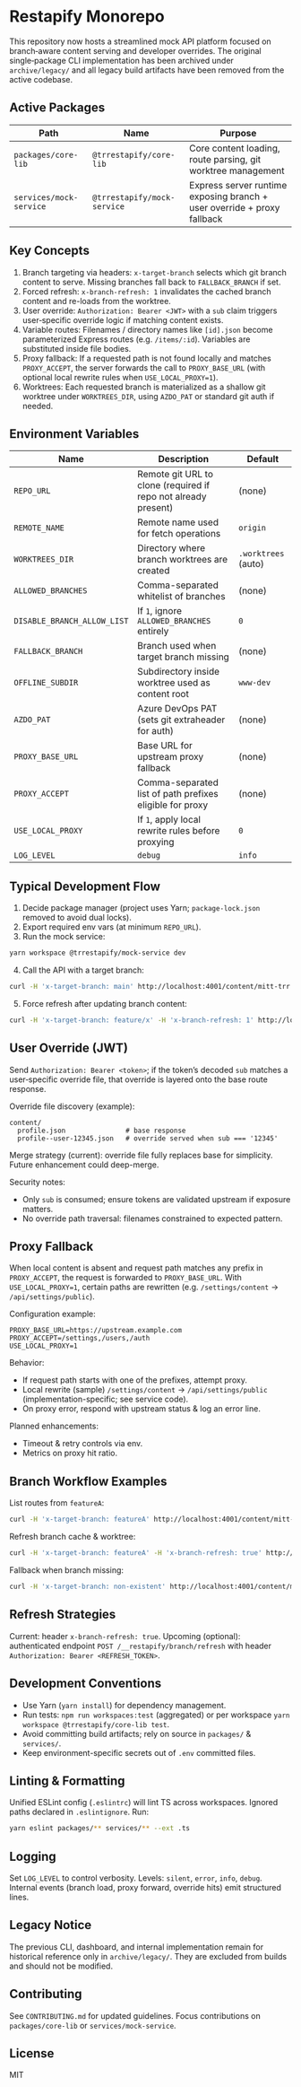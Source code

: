 # Restapify Monorepo

This repository now hosts a streamlined mock API platform focused on branch‑aware content serving and developer overrides. The original single‑package CLI implementation has been archived under `archive/legacy/` and all legacy build artifacts have been removed from the active codebase.

## Active Packages

| Path | Name | Purpose |
|------|------|---------|
| `packages/core-lib` | `@trrestapify/core-lib` | Core content loading, route parsing, git worktree management |
| `services/mock-service` | `@trrestapify/mock-service` | Express server runtime exposing branch + user override + proxy fallback |

## Key Concepts

1. Branch targeting via headers: `x-target-branch` selects which git branch content to serve. Missing branches fall back to `FALLBACK_BRANCH` if set.
2. Forced refresh: `x-branch-refresh: 1` invalidates the cached branch content and re-loads from the worktree.
3. User override: `Authorization: Bearer <JWT>` with a `sub` claim triggers user‑specific override logic if matching content exists.
4. Variable routes: Filenames / directory names like `[id].json` become parameterized Express routes (e.g. `/items/:id`). Variables are substituted inside file bodies.
5. Proxy fallback: If a requested path is not found locally and matches `PROXY_ACCEPT`, the server forwards the call to `PROXY_BASE_URL` (with optional local rewrite rules when `USE_LOCAL_PROXY=1`).
6. Worktrees: Each requested branch is materialized as a shallow git worktree under `WORKTREES_DIR`, using `AZDO_PAT` or standard git auth if needed.

## Environment Variables

| Name | Description | Default |
|------|-------------|---------|
| `REPO_URL` | Remote git URL to clone (required if repo not already present) | (none) |
| `REMOTE_NAME` | Remote name used for fetch operations | `origin` |
| `WORKTREES_DIR` | Directory where branch worktrees are created | `.worktrees` (auto) |
| `ALLOWED_BRANCHES` | Comma-separated whitelist of branches | (none) |
| `DISABLE_BRANCH_ALLOW_LIST` | If `1`, ignore `ALLOWED_BRANCHES` entirely | `0` |
| `FALLBACK_BRANCH` | Branch used when target branch missing | (none) |
| `OFFLINE_SUBDIR` | Subdirectory inside worktree used as content root | `www-dev` |
| `AZDO_PAT` | Azure DevOps PAT (sets git extraheader for auth) | (none) |
| `PROXY_BASE_URL` | Base URL for upstream proxy fallback | (none) |
| `PROXY_ACCEPT` | Comma-separated list of path prefixes eligible for proxy | (none) |
| `USE_LOCAL_PROXY` | If `1`, apply local rewrite rules before proxying | `0` |
| `LOG_LEVEL` | `debug` | `info` | `error` | `silent` | `info` |


## Typical Development Flow

1. Decide package manager (project uses Yarn; `package-lock.json` removed to avoid dual locks).
2. Export required env vars (at minimum `REPO_URL`).
3. Run the mock service:
  ```bash
  yarn workspace @trrestapify/mock-service dev
  ```
4. Call the API with a target branch:
  ```bash
  curl -H 'x-target-branch: main' http://localhost:4001/content/mitt-trr
  ```
5. Force refresh after updating branch content:
  ```bash
  curl -H 'x-target-branch: feature/x' -H 'x-branch-refresh: 1' http://localhost:4001/content/some-path
  ```

## User Override (JWT)

Send `Authorization: Bearer <token>`; if the token’s decoded `sub` matches a user‑specific override file, that override is layered onto the base route response.

Override file discovery (example):
```
content/
  profile.json               # base response
  profile--user-12345.json   # override served when sub === '12345'
```
Merge strategy (current): override file fully replaces base for simplicity. Future enhancement could deep-merge.

Security notes:
- Only `sub` is consumed; ensure tokens are validated upstream if exposure matters.
- No override path traversal: filenames constrained to expected pattern.

## Proxy Fallback

When local content is absent and request path matches any prefix in `PROXY_ACCEPT`, the request is forwarded to `PROXY_BASE_URL`. With `USE_LOCAL_PROXY=1`, certain paths are rewritten (e.g. `/settings/content` → `/api/settings/public`).

Configuration example:
```
PROXY_BASE_URL=https://upstream.example.com
PROXY_ACCEPT=/settings,/users,/auth
USE_LOCAL_PROXY=1
```
Behavior:
- If request path starts with one of the prefixes, attempt proxy.
- Local rewrite (sample) `/settings/content` → `/api/settings/public` (implementation-specific; see service code).
- On proxy error, respond with upstream status & log an error line.

Planned enhancements:
- Timeout & retry controls via env.
- Metrics on proxy hit ratio.

## Branch Workflow Examples

List routes from `featureA`:
```bash
curl -H 'x-target-branch: featureA' http://localhost:4001/content/mitt-trr
```
Refresh branch cache & worktree:
```bash
curl -H 'x-target-branch: featureA' -H 'x-branch-refresh: true' http://localhost:4001/content/mitt-trr
```
Fallback when branch missing:
```bash
curl -H 'x-target-branch: non-existent' http://localhost:4001/content/mitt-trr  # serves FALLBACK_BRANCH
```

## Refresh Strategies

Current: header `x-branch-refresh: true`.
Upcoming (optional): authenticated endpoint `POST /__restapify/branch/refresh` with header `Authorization: Bearer <REFRESH_TOKEN>`.

## Development Conventions

- Use Yarn (`yarn install`) for dependency management.
- Run tests: `npm run workspaces:test` (aggregated) or per workspace `yarn workspace @trrestapify/core-lib test`.
- Avoid committing build artifacts; rely on source in `packages/` & `services/`.
- Keep environment-specific secrets out of `.env` committed files.

## Linting & Formatting

Unified ESLint config (`.eslintrc`) will lint TS across workspaces. Ignored paths declared in `.eslintignore`. Run:
```bash
yarn eslint packages/** services/** --ext .ts
```

## Logging

Set `LOG_LEVEL` to control verbosity. Levels: `silent`, `error`, `info`, `debug`. Internal events (branch load, proxy forward, override hits) emit structured lines.

## Legacy Notice

The previous CLI, dashboard, and internal implementation remain for historical reference only in `archive/legacy/`. They are excluded from builds and should not be modified.

## Contributing

See `CONTRIBUTING.md` for updated guidelines. Focus contributions on `packages/core-lib` or `services/mock-service`.

## License

MIT
